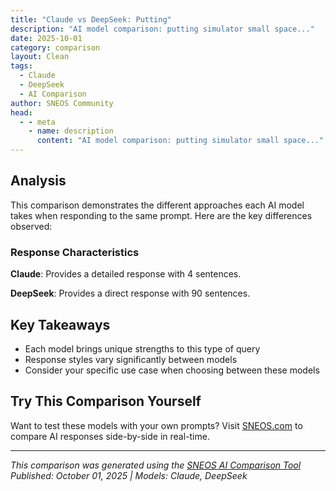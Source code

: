 ```yaml
---
title: "Claude vs DeepSeek: Putting"
description: "AI model comparison: putting simulator small space..."
date: 2025-10-01
category: comparison
layout: Clean
tags:
  - Claude
  - DeepSeek
  - AI Comparison
author: SNEOS Community
head:
  - - meta
    - name: description
      content: "AI model comparison: putting simulator small space..."
---
```


<ChatComparison
  title="Claude vs DeepSeek: Putting"
  prompt="putting simulator small space"
  :responses='{
    "Claude": "Here are some ideas for setting up a simulator in a small space:\n\n## **Compact Simulator Options**\n\n**Racing/Flight Sims:**\n- Foldable wheel/HOTAS mounts that attach to existing chairs\n- Compact racing seats that fold against walls\n- Single-monitor setups vs. triple monitors\n- VR headsets (eliminate need for multiple screens)\n\n**Flight Training:**\n- Tablet-based flight simulators\n- Yoke attachments for desks\n- Rudder pedals that slide under furniture\n\n## **Space-Saving Solutions**\n\n**Furniture:**\n- Wall-mounted fold-down desks\n- Rolling carts for equipment storage\n- Multi-purpose furniture (ottoman storage, etc.)\n- Murphy bed-style setups that fold into wall\n\n**Equipment:**\n- Wireless controllers to reduce cable clutter\n- Compact force feedback wheels\n- Adjustable monitor arms\n- Stackable/nestable components\n\n**Room Layout:**\n- Corner setups to maximize floor space\n- Vertical storage solutions\n- Ceiling-mounted equipment when possible\n\n## **Quick Setup/Breakdown**\n- Modular systems you can assemble quickly\n- Equipment that stores in closets/under beds\n- Magnetic or clamp-on attachments\n\nWhat type of simulator are you most interested in? I can provide more specific recommendations based on your needs and available space.",
    "DeepSeek": "Of course! Building a putting simulator for a small space is a fantastic project. The key is to focus on the essentials and use smart, space-saving solutions.\n\nHere is a complete guide, broken down from a basic DIY setup to a more advanced, tech-integrated system.\n\n### Core Concept: The \u0022Holy Grail\u0022 Setup for Small Spaces\n\nThe most space-efficient design uses a **putting turf that returns the ball to you**. This eliminates the need to walk back and forth, meaning you only need enough space for your stance and stroke.\n\n**Minimum Space Required:**\n*   **Width:** 4 - 5 feet (1.2 - 1.5 meters)\n*   **Length:** 8 - 10 feet (2.4 - 3 meters)\n*   **Height:** Standard ceiling height is fine.\n\n---\n\n### Option 1: The Simple \u0026 Affordable DIY Setup\n\nThis is the best place to start. It\u0027s cheap, effective, and you can build it in an afternoon.\n\n**What You\u0027ll Need:**\n1.  **Putting Turf:** The most important part. Don\u0027t use cheap astroturf.\n    *   **Best Bet:** Buy a 3\u0027 x 9\u0027 (or similar) premium putting mat like those from **WellPutt**, **PuttOUT**, or a generic one from Amazon with a stimp rating. These have realistic roll and a slight return ramp.\n    *   **Budget DIY:** Get a remnant of commercial carpet (like a low-pile office carpet) from a flooring store. It won\u0027t return the ball, but it will roll true.\n\n2.  **Putting Cup \u0026 Target:**\n    *   **PuttOUT Pressure Putt Trainer:** The gold standard. It returns makes and rejects bad putts, giving you fantastic feedback.\n    *   **Simple Cup:** A standard golf hole cup you can buy online. Pair it with a **ramp return** (you can build one from wood or buy one) so the ball comes back to you.\n\n3.  **Flat Surface:** Ensure the floor underneath is perfectly flat. Lay down a thin plywood board if your floor is uneven.\n\n4.  **Ball \u0026 Putter:** Use your own gamer.\n\n**Setup:**\n*   Lay the turf on the flat surface.\n*   Place the PuttOUT trainer or your cup/ramp at one end.\n*   You\u0027re done! Practice distance control and start-line.\n\n---\n\n### Option 2: The Tech-Enhanced \u0022Almost Simulator\u0022 Setup\n\nThis adds a launch monitor to give you data on your stroke without needing a massive screen or projector.\n\n**What You\u0027ll Need (in addition to the basic setup above):**\n1.  **A Putting Launch Monitor:**\n    *   **Voice Caddie SC4 / Rapsodo MLM 2PRO:** These are fantastic for small spaces. They sit behind the ball and measure club path, face angle, impact spot, speed, and tempo. They connect to an app on your phone/tablet for instant feedback. *This is the secret weapon for a small-space simulator.*\n    *   **Phigolf 2 / Garmin Approach R10:** These are more focused on full swing but have decent putting analysis modes that can work in a constrained space.\n\n2.  **A Tablet or Smartphone:** To display the data from the launch monitor.\n\n**Setup:**\n*   Set up your basic putting turf and target.\n*   Place the launch monitor according to its instructions (usually directly behind the ball).\n*   Start your session on the app and get real-time data on your stroke. This transforms practice from \u0022making putts\u0022 to \u0022improving your stroke mechanics.\u0022\n\n---\n\n### Option 3: The Full \u0022Simulator\u0022 Experience (Advanced \u0026 More Expensive)\n\nThis replicates the experience of putting on a virtual golf course, requiring a screen and projector.\n\n**What You\u0027ll Need:**\n1.  **Launch Monitor:** You\u0027ll need one that works well for putting.\n    *   **SkyTrak\u002B / Foresight Sports GC3 / Bushnell Launch Pro:** Excellent choice. They are accurate for short game and fit in small spaces.\n    *   **Uneekor EYE MINI:** A great overhead option if ceiling height allows.\n    *   *Avoid:* Radar-based monitors like TrackMan or FlightScope, as they need much more ball flight space.\n\n2.  **Impact Screen \u0026 Enclosure:** This is the trickiest part for a small space.\n    *   You can buy a small, retractable screen or build a frame from PVC/EMT conduit.\n    *   **Size:** A 5\u0027 x 5\u0027 screen is often sufficient for putting practice.\n\n3.  **Projector (Short-Throw):** Essential for small spaces. It can be mounted just a foot or two in front of the screen.\n\n4.  **Software:**\n    *   **Awesome Golf:** Very user-friendly, great for practice modes and family fun.\n    *   **TGC 2019 / E6 Connect:** Full golf simulation software with thousands of real courses. Ensure the software has a \u0022button press\u0022 to move to the next shot, as you won\u0027t have space to take full swings.\n\n5.  **Hitting Surface:** You\u0027ll need a separate hitting strip that can be placed in front of the screen. Your putting turf sits on top of or adjacent to this strip.\n\n**The \u0022Small Space\u0022 Challenge with this Setup:**\nThe ball will hit the screen and drop straight down. You need a way to **return the ball to you automatically**. This often involves a **commercial-style ball return system** or a DIY gutter/ramp system that funnels the ball back to your feet, which can be complex to build.\n\n---\n\n### Key Considerations for Any Small-Space Simulator\n\n*   **Lighting:** Avoid having a bright window or light source directly behind you, as it can interfere with camera-based launch monitors.\n*   **Flooring:** A flat, hard surface is non-negotiable. Carpet over concrete is ideal.\n*   **Walls:** Be mindful of your backswing and follow-through. You might want to hang some moving blankets or foam tiles on the walls for protection and to reduce noise.\n*   **Goal-Oriented Practice:** Don\u0027t just putt mindlessly. Use tools like the PuttOUT or the data from your launch monitor for drills:\n    *   **Gate Drill:** Place two tees just wider than your putter head to work on start line.\n    *   **Distance Control:** Put down markers at 3, 6, and 9 feet and try to get the ball to stop within a \u0022makeable\u0022 range past the hole.\n\n### Recommended Progression:\n\n1.  **Start with Option 1.** Master the basics of start-line and distance control. The PuttOUT trainer is a game-changer.\n2.  **If you love it and want data, upgrade to Option 2.** Adding a Voice Caddie SC4 or similar will give you insights you can\u0027t get otherwise.\n3.  **Only consider Option 3 if you are committed, have a larger budget, and are ready for a technical project.** The space and integration challenges are significant.\n\nEnjoy building your practice space! Even the simplest setup can drastically improve your putting."
  }'
  published-date="18:24"
/>

## Analysis

This comparison demonstrates the different approaches each AI model takes when responding to the same prompt. Here are the key differences observed:

### Response Characteristics

**Claude**: Provides a detailed response with 4 sentences. 

**DeepSeek**: Provides a direct response with 90 sentences. 

## Key Takeaways

- Each model brings unique strengths to this type of query
- Response styles vary significantly between models
- Consider your specific use case when choosing between these models

## Try This Comparison Yourself

Want to test these models with your own prompts? Visit [SNEOS.com](https://sneos.com) to compare AI responses side-by-side in real-time.

---

*This comparison was generated using the [SNEOS AI Comparison Tool](https://sneos.com)*
*Published: October 01, 2025 | Models: Claude, DeepSeek*

